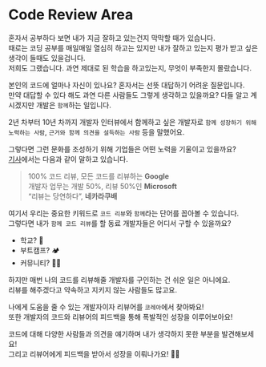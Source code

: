 # Code Review Area

혼자서 공부하다 보면 내가 지금 잘하고 있는건지 막막할 때가 있습니다.<br> 
때로는 코딩 공부를 매일매일 열심히 하고는 있지만 내가 잘하고 있는지 평가 받고 싶은 생각이 들때도 있을겁니다.<br> 
저희도 그랬습니다. 과연 제대로 된 학습을 하고있는지, 무엇이 부족한지 몰랐습니다.

본인의 코드에 얼마나 자신이 있나요? 혼자서는 선뜻 대답하기 어려운 질문입니다.<br>
만약 대답할 수 있다 해도 과연 다른 사람들도 그렇게 생각하고 있을까요? 다들 알고 계시겠지만 개발은 `함께`하는 일입니다.<br>

2년 차부터 10년 차까지 개발자 인터뷰에서 함께하고 싶은 개발자로 `함께 성장하기 위해 노력하는 사람`, `근거와 함께 의견을 설득하는 사람` 등을 말했어요.

그렇다면 그런 문화를 조성하기 위해 기업들은 어떤 노력을 기울이고 있을까요?<br>
[기사](https://www.samsungsds.com/kr/insights/global_code_review.html)에서는 다음과 같이 말하고 있습니다.

>100% 코드 리뷰, 모든 코드를 리뷰하는 **Google**<br>
개발자 업무는 개발 50%, 리뷰 50%인 **Microsoft**<br>
“리뷰는 당연하다”, **네카라쿠배**

여기서 우리는 중요한 키워드로 `코드 리뷰`와 `함께`라는 단어를 꼽아볼 수 있습니다.<br>
그렇다면 내가 `함께 코드 리뷰`를 할 동료 개발자들은 어디서 구할 수 있을까요?

- 학교? 🏫
- 부트캠프? 🏕️
- 커뮤니티? 🤼‍♀️

하지만 매번 나의 코드를 리뷰해줄 개발자를 구인하는 건 쉬운 일은 아니에요.<br>
리뷰를 해주겠다고 약속하고 지키지 않는 사람들도 많고요.

나에게 도움을 줄 수 있는 개발자이자 리뷰어를 `코레아`에서 찾아봐요!<br>
또한 개발자의 코드와 리뷰어의 피드백을 통해 폭발적인 성장을 이루어보아요!

코드에 대해 다양한 사람들과 의견을 얘기하며 내가 생각하지 못한 부분을 발견해보세요!<br>
그리고 리뷰어에게 피드백을 받아서 성장을 이뤄나가요! 🙂🙂
